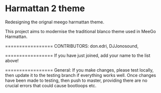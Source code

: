 Harmattan 2 theme
=================
Redesigning the orignal meego harmattan theme.

This project aims to modernise the traditional blanco theme used in MeeGo Harmattan.

=================
CONTRIBUTORS:
don.edri,
DJJonosound,

=================
If you have just joined, add your name to the list above!

=================
General:
If you make changes, please test locally, then update it to the testing branch if everything works well. Once changes have been made to testing, then push to master, providing there are no crucial errors that could cause bootloops etc.

